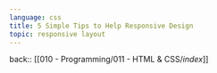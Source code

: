 ```yaml
---
language: css
title: 5 Simple Tips to Help Responsive Design
topic: responsive layout
---
```

back:: [[010 - Programming/011 - HTML & CSS/_index_]]